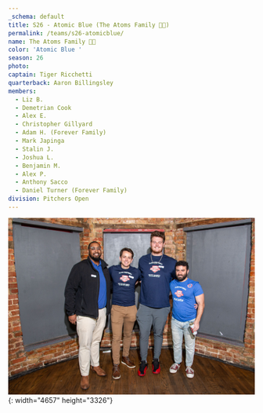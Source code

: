 ```yaml
---
_schema: default
title: S26 - Atomic Blue (The Atoms Family 🫰🫰)
permalink: /teams/s26-atomicblue/
name: The Atoms Family 🫰🫰
color: 'Atomic Blue '
season: 26
photo:
captain: Tiger Ricchetti
quarterback: Aaron Billingsley
members:
  - Liz B.
  - Demetrian Cook
  - Alex E.
  - Christopher Gillyard
  - Adam H. (Forever Family)
  - Mark Japinga
  - Stalin J.
  - Joshua L.
  - Benjamin M.
  - Alex P.
  - Anthony Sacco
  - Daniel Turner (Forever Family)
division: Pitchers Open
---
```

![](/img/da2-7066.jpg){: width="4657" height="3326"}